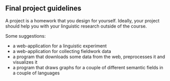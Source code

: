 ## Final project guidelines

A project is a homework that you design for yourself. Ideally, your project should help you with your linguistic research outside of the course.

Some suggestions:

* a web-application for a linguistic experiment
* a web-application for collecting fieldwork data
* a program that downloads some data from the web, preprocesses it and visualizes it
* a program that draws graphs for a couple of different semantic fields in a couple of languages
